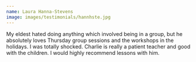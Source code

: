 ```yaml
---
name: Laura Hanna-Stevens
image: images/testimonials/hannhste.jpg
---
```


My eldest hated doing anything which involved being in a group, but he absolutely loves Thursday group sessions and the workshops in the holidays. I was totally shocked. Charlie is really a patient teacher and good with the children. I would highly recommend lessons with him.